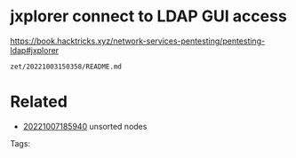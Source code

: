 # jxplorer connect to LDAP GUI access
https://book.hacktricks.xyz/network-services-pentesting/pentesting-ldap#jxplorer

` zet/20221003150358/README.md `

# Related

- [20221007185940](/zet/20221007185940/README.md) unsorted nodes

Tags:

    
